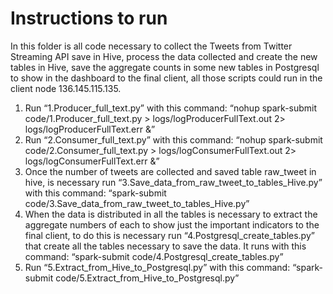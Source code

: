 # Instructions to run

In this folder is all code necessary to collect the Tweets from Twitter Streaming API save in Hive, process the data collected and create the new tables in Hive, save the aggregate counts in some new tables in Postgresql to show in the dashboard to the final client, all those scripts could run in the client node 136.145.115.135.

1.	Run “1.Producer_full_text.py” with this command: 
“nohup spark-submit code/1.Producer_full_text.py > logs/logProducerFullText.out 2> logs/logProducerFullText.err &”
2.	Run “2.Consumer_full_text.py” with this command:
“nohup spark-submit code/2.Consumer_full_text.py > logs/logConsumerFullText.out 2> logs/logConsumerFullText.err &”
3.	Once the number of tweets are collected and saved table raw_tweet in hive, is necessary run “3.Save_data_from_raw_tweet_to_tables_Hive.py” with this command:
“spark-submit code/3.Save_data_from_raw_tweet_to_tables_Hive.py”
4.	When the data is distributed in all the tables is necessary to extract the aggregate numbers of each to show just the important indicators to the final client, to do this is necessary run “4.Postgresql_create_tables.py” that create all the tables necessary to save the data. It runs with this command: “spark-submit code/4.Postgresql_create_tables.py”
5.	 Run “5.Extract_from_Hive_to_Postgresql.py” with this command: “spark-submit code/5.Extract_from_Hive_to_Postgresql.py” 
